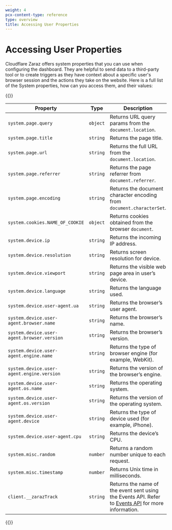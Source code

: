 ```yaml
---
weight: 4
pcx-content-type: reference
type: overview
title: Accessing User Properties
---
```


<ContentColumn>

# Accessing User Properties

Cloudflare Zaraz offers system properties that you can use when configuring the dashboard. They are helpful to send data to a third-party tool or to create triggers as they have context about a specific user's browser session and the actions they take on the website. Here is a full list of the System properties, how can you access them, and their values:

</ContentColumn>

{{<table-wrap>}}

| Property                                   | Type     | Description                                                                                                              |
| ------------------------------------------ | -------- | ------------------------------------------------------------------------------------------------------------------------ |
| `system.page.query`                        | `object` | Returns URL query params from the `document.location`.                                                                   |
| `system.page.title`                        | `string` | Returns the page title.                                                                                                  |
| `system.page.url`                          | `string` | Returns the full URL from the `document.location`.                                                                       |
| `system.page.referrer`                     | `string` | Returns the page referrer from `document.referrer`.                                                                      |
| `system.page.encoding`                     | `string` | Returns the document character encoding from `document.characterSet`.                                                    |
| `system.cookies.NAME_OF_COOKIE`            | `object` | Returns cookies obtained from the browser `document`.                                                                    |
| `system.device.ip`                         | `string` | Returns the incoming IP address.                                                                                         |
| `system.device.resolution`                 | `string` | Returns screen resolution for device.                                                                                    |
| `system.device.viewport`                   | `string` | Returns the visible web page area in user’s device.                                                                      |
| `system.device.language`                   | `string` | Returns the language used.                                                                                               |
| `system.device.user-agent.ua`              | `string` | Returns the browser’s user agent.                                                                                        |
| `system.device.user-agent.browser.name`    | `string` | Returns the browser’s name.                                                                                              |
| `system.device.user-agent.browser.version` | `string` | Returns the browser’s version.                                                                                           |
| `system.device.user-agent.engine.name`     | `string` | Returns the type of browser engine (for example, WebKit).                                                                |
| `system.device.user-agent.engine.version`  | `string` | Returns the version of the browser’s engine.                                                                             |
| `system.device.user-agent.os.name`         | `string` | Returns the operating system.                                                                                            |
| `system.device.user-agent.os.version`      | `string` | Returns the version of the operating system.                                                                             |
| `system.device.user-agent.device`          | `string` | Returns the type of device used (for example, iPhone).                                                                   |
| `system.device.user-agent.cpu`             | `string` | Returns the device’s CPU.                                                                                                |
| `system.misc.random`                       | `number` | Returns a random number unique to each request.                                                                          |
| `system.misc.timestamp`                    | `number` | Returns Unix time in milliseconds.                                                                                       |
| `client.__zarazTrack`                      | `string` | Returns the name of the event sent using the Events API. Refer to [Events API](/zaraz/events-api/) for more information. |

{{</table-wrap>}}
